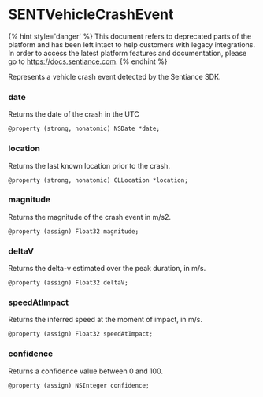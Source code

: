 # SENTVehicleCrashEvent

{% hint style='danger' %} This document refers to deprecated parts of the platform and has been left intact to help customers with legacy integrations. In order to access the latest platform features and documentation, please go to https://docs.sentiance.com. {% endhint %}

Represents a vehicle crash event detected by the Sentiance SDK.

### date

Returns the date of the crash in the UTC

```text
@property (strong, nonatomic) NSDate *date;
```

### location

Returns the last known location prior to the crash.

```text
@property (strong, nonatomic) CLLocation *location;
```

### magnitude

Returns the magnitude of the crash event in m/s2.

```text
@property (assign) Float32 magnitude;
```

### deltaV

Returns the delta-v estimated over the peak duration, in m/s.

```text
@property (assign) Float32 deltaV;
```

### speedAtImpact

Returns the inferred speed at the moment of impact, in m/s.

```text
@property (assign) Float32 speedAtImpact;
```

### confidence

Returns a confidence value between 0 and 100.

```text
@property (assign) NSInteger confidence;
```

